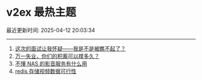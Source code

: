 # v2ex 最热主题

最近更新时间: 2025-04-12 20:03:34

--- 
1. [这次的面试让我怀疑——我是不是被瞧不起了？](https://www.v2ex.com/t/1124897) 
2. [万一失业，你们的积蓄可以撑多久？](https://www.v2ex.com/t/1124907) 
3. [不懂 NAS 的影音服务有什么用](https://www.v2ex.com/t/1124919) 
4. [redis 存储视频数据可行性](https://www.v2ex.com/t/1124922) 
